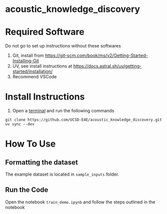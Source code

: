 # acoustic_knowledge_discovery


# Required Software
Do not go to set up instructions without these softwares

1) Git, install from https://git-scm.com/book/ms/v2/Getting-Started-Installing-Git
2) UV, see install instructions at https://docs.astral.sh/uv/getting-started/installation/
3) Recommend VSCode 

# Install Instructions
1) Open a [terminal](https://code.visualstudio.com/docs/terminal/basics) and run the following commands

```
git clone https://github.com/UCSD-E4E/acoustic_knowledge_discovery.git
uv sync --dev
```

# How To Use

## Formatting the dataset
The example dataset is located in `sample_inputs` folder. 


## Run the Code
Open the notebook `train_demo.ipynb` and follow the steps outlined in the notebook